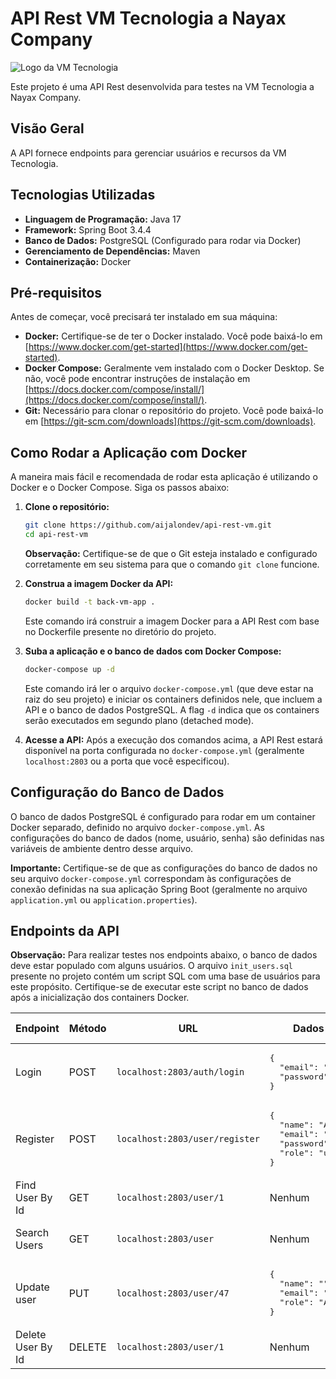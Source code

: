 # API Rest VM Tecnologia a Nayax Company

![Logo da VM Tecnologia](https://static.wixstatic.com/media/31e6f4_c384784ebd564c69bd34872c89331c55~mv2.png/v1/fill/w_241,h_55,al_c,q_85,usm_0.66_1.00_0.01,enc_avif,quality_auto/logo%20inteira%201.png)

Este projeto é uma API Rest desenvolvida para testes na VM Tecnologia a Nayax Company.

## Visão Geral

A API fornece endpoints para gerenciar usuários e recursos da VM Tecnologia.

## Tecnologias Utilizadas

* **Linguagem de Programação:** Java 17
* **Framework:** Spring Boot 3.4.4
* **Banco de Dados:** PostgreSQL (Configurado para rodar via Docker)
* **Gerenciamento de Dependências:** Maven
* **Containerização:** Docker

## Pré-requisitos

Antes de começar, você precisará ter instalado em sua máquina:

* **Docker:** Certifique-se de ter o Docker instalado. Você pode baixá-lo em [https://www.docker.com/get-started](https://www.docker.com/get-started).
* **Docker Compose:** Geralmente vem instalado com o Docker Desktop. Se não, você pode encontrar instruções de instalação em [https://docs.docker.com/compose/install/](https://docs.docker.com/compose/install/).
* **Git:** Necessário para clonar o repositório do projeto. Você pode baixá-lo em [https://git-scm.com/downloads](https://git-scm.com/downloads).

## Como Rodar a Aplicação com Docker

A maneira mais fácil e recomendada de rodar esta aplicação é utilizando o Docker e o Docker Compose. Siga os passos abaixo:

1.  **Clone o repositório:**
    ```bash
    git clone https://github.com/aijalondev/api-rest-vm.git
    cd api-rest-vm
    ```
    **Observação:** Certifique-se de que o Git esteja instalado e configurado corretamente em seu sistema para que o comando `git clone` funcione.

2.  **Construa a imagem Docker da API:**
    ```bash
    docker build -t back-vm-app .
    ```
    Este comando irá construir a imagem Docker para a API Rest com base no Dockerfile presente no diretório do projeto.

3.  **Suba a aplicação e o banco de dados com Docker Compose:**
    ```bash
    docker-compose up -d
    ```
    Este comando irá ler o arquivo `docker-compose.yml` (que deve estar na raiz do seu projeto) e iniciar os containers definidos nele, que incluem a API e o banco de dados PostgreSQL. A flag `-d` indica que os containers serão executados em segundo plano (detached mode).

4.  **Acesse a API:**
    Após a execução dos comandos acima, a API Rest estará disponível na porta configurada no `docker-compose.yml` (geralmente `localhost:2803` ou a porta que você especificou).

## Configuração do Banco de Dados

O banco de dados PostgreSQL é configurado para rodar em um container Docker separado, definido no arquivo `docker-compose.yml`. As configurações do banco de dados (nome, usuário, senha) são definidas nas variáveis de ambiente dentro desse arquivo.

**Importante:** Certifique-se de que as configurações do banco de dados no seu arquivo `docker-compose.yml` correspondam às configurações de conexão definidas na sua aplicação Spring Boot (geralmente no arquivo `application.yml` ou `application.properties`).

## Endpoints da API

**Observação:** Para realizar testes nos endpoints abaixo, o banco de dados deve estar populado com alguns usuários. O arquivo `init_users.sql` presente no projeto contém um script SQL com uma base de usuários para este propósito. Certifique-se de executar este script no banco de dados após a inicialização dos containers Docker.

<table>
  <thead>
    <tr>
      <th>Endpoint</th>
      <th>Método</th>
      <th>URL</th>
      <th>Dados do Body (Request)</th>
      <th>Autenticação</th>
      <th>Parâmetros de Query</th>
    </tr>
  </thead>
  <tbody>
    <tr>
      <td>Login</td>
      <td>POST</td>
      <td><code>localhost:2803/auth/login</code></td>
      <td>
        <pre>{
  "email": "vinicius.souza@vm.com",
  "password": "vm123456"
}</pre>
      </td>
      <td>Nenhum</td>
      <td>Nenhum</td>
    </tr>
    <tr>
      <td>Register</td>
      <td>POST</td>
      <td><code>localhost:2803/user/register</code></td>
      <td>
        <pre>{
  "name": "Aijalon",
  "email": "aijalon@vm.com",
  "password": "vm123456",
  "role": "user"
}</pre>
      </td>
      <td>Nenhum</td>
      <td>Nenhum</td>
    </tr>
    <tr>
      <td>Find User By Id</td>
      <td>GET</td>
      <td><code>localhost:2803/user/1</code></td>
      <td>Nenhum</td>
      <td>Bearer</td>
      <td>Nenhum</td>
    </tr>
    <tr>
      <td>Search Users</td>
      <td>GET</td>
      <td><code>localhost:2803/user</code></td>
      <td>Nenhum</td>
      <td>Bearer</td>
      <td><code>name</code>: "bru", <code>page</code>: 1, <code>size</code>: 10</td>
    </tr>
    <tr>
      <td>Update user</td>
      <td>PUT</td>
      <td><code>localhost:2803/user/47</code></td>
      <td>
        <pre>{
  "name": "",
  "email": "",
  "role": "Admin"
}</pre>
      </td>
      <td>Bearer</td>
      <td>Nenhum</td>
    </tr>
    <tr>
      <td>Delete User By Id</td>
      <td>DELETE</td>
      <td><code>localhost:2803/user/1</code></td>
      <td>Nenhum</td>
      <td>Bearer</td>
      <td>Nenhum</td>
    </tr>
  </tbody>
</table>
